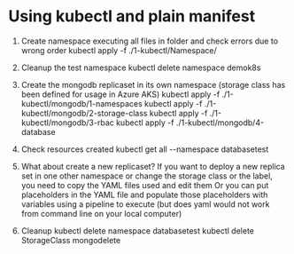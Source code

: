 # Using kubectl and plain manifest

1. Create namespace executing all files in folder and check errors due to wrong order
kubectl apply -f ./1-kubectl/Namespace/

2. Cleanup the test namespace
kubectl delete namespace demok8s

3. Create the mongodb replicaset in its own namespace  (storage class has been defined for usage in Azure AKS)
kubectl apply -f ./1-kubectl/mongodb/1-namespaces
kubectl apply -f ./1-kubectl/mongodb/2-storage-class
kubectl apply -f ./1-kubectl/mongodb/3-rbac
kubectl apply -f ./1-kubectl/mongodb/4-database

4. Check resources created
kubectl get all --namespace databasetest

5. What about create a new replicaset? 
If you want to deploy a new replica set in one other namespace or change the storage class or the label, you need to copy the YAML files used and edit them
Or you can put placeholders in the YAML file and populate those placeholders with variables using a pipeline to execute (but does yaml would not work from command line on your local computer)

6. Cleanup
kubectl delete namespace databasetest
kubectl delete StorageClass mongodelete

